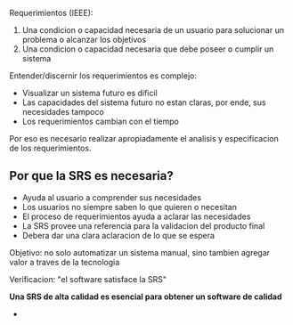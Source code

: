 Requerimientos (IEEE):
1. Una condicion o capacidad necesaria de un usuario para solucionar un problema o alcanzar los objetivos
2. Una condicion o capacidad necesaria que debe poseer o cumplir un sistema

Entender/discernir los requerimientos es complejo:
* Visualizar un sistema futuro es dificil
* Las capacidades del sistema futuro no estan claras, por ende, sus necesidades tampoco
* Los requerimientos cambian con el tiempo

Por eso es necesario realizar apropiadamente el analisis y especificacion de los requerimientos.

## Por que la SRS es necesaria?
* Ayuda al usuario a comprender sus necesidades
* Los usuarios no siempre saben lo que quieren o necesitan
* El proceso de requerimientos ayuda a aclarar las necesidades
* La SRS provee una referencia para la validacion del producto final
* Debera dar una clara aclaracion de lo que se espera

Objetivo: no solo automatizar un sistema manual, sino tambien agregar valor a traves de la tecnologia

Verificacion: "el software satisface la SRS"

**Una SRS de alta calidad es esencial para obtener un software de calidad**

* 